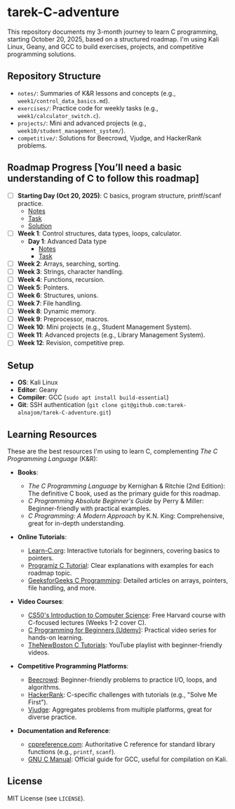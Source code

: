 # tarek-C-adventure

This repository documents my 3-month journey to learn C programming, starting October 20, 2025, based on a structured roadmap. I'm using Kali Linux, Geany, and GCC to build exercises, projects, and competitive programming solutions.

## Repository Structure
- `notes/`: Summaries of K&R lessons and concepts (e.g., `week1/control_data_basics.md`).
- `exercises/`: Practice code for weekly tasks (e.g., `week1/calculator_switch.c`).
- `projects/`: Mini and advanced projects (e.g., `week10/student_management_system/`).
- `competitive/`: Solutions for Beecrowd, Vjudge, and HackerRank problems.

## Roadmap Progress [You’ll need a basic understanding of C to follow this roadmap]
- [ ] **Starting Day (Oct 20, 2025)**: C basics, program structure, printf/scanf practice.
  - [Notes](notes/starting_day/Importance_structure-c.md)
  - [Task](exercises/starting_day/Task.md)
  - [Solution](exercises/starting_day/email_parser.c)
- [ ] **Week 1**: Control structures, data types, loops, calculator.
  - **Day 1**: Advanced Data type
    - [Notes](notes/1st_week/Advanced-datatype_day(1-2).md)
    - [Task](exercises/Week_1/W1_D1.md)
- [ ] **Week 2**: Arrays, searching, sorting.
- [ ] **Week 3**: Strings, character handling.
- [ ] **Week 4**: Functions, recursion.
- [ ] **Week 5**: Pointers.
- [ ] **Week 6**: Structures, unions.
- [ ] **Week 7**: File handling.
- [ ] **Week 8**: Dynamic memory.
- [ ] **Week 9**: Preprocessor, macros.
- [ ] **Week 10**: Mini projects (e.g., Student Management System).
- [ ] **Week 11**: Advanced projects (e.g., Library Management System).
- [ ] **Week 12**: Revision, competitive prep.

## Setup
- **OS**: Kali Linux
- **Editor**: Geany
- **Compiler**: GCC (`sudo apt install build-essential`)
- **Git**: SSH authentication (`git clone git@github.com:tarek-alnajom/tarek-C-adventure.git`)

## Learning Resources
These are the best resources I'm using to learn C, complementing *The C Programming Language* (K&R):

- **Books**:
  - *The C Programming Language* by Kernighan & Ritchie (2nd Edition): The definitive C book, used as the primary guide for this roadmap.
  - *C Programming Absolute Beginner's Guide* by Perry & Miller: Beginner-friendly with practical examples.
  - *C Programming: A Modern Approach* by K.N. King: Comprehensive, great for in-depth understanding.

- **Online Tutorials**:
  - [Learn-C.org](https://www.learn-c.org/): Interactive tutorials for beginners, covering basics to pointers.
  - [Programiz C Tutorial](https://www.programiz.com/c-programming): Clear explanations with examples for each roadmap topic.
  - [GeeksforGeeks C Programming](https://www.geeksforgeeks.org/c-programming-language/): Detailed articles on arrays, pointers, file handling, and more.

- **Video Courses**:
  - [CS50's Introduction to Computer Science](https://cs50.harvard.edu/x/2025/): Free Harvard course with C-focused lectures (Weeks 1-2 cover C).
  - [C Programming for Beginners (Udemy)](https://www.udemy.com/course/c-programming-for-beginners/): Practical video series for hands-on learning.
  - [TheNewBoston C Tutorials](https://www.youtube.com/playlist?list=PL6gx4Cwl9DGBuKtLgPR_zWYx4jF4jL7kw): YouTube playlist with beginner-friendly videos.

- **Competitive Programming Platforms**:
  - [Beecrowd](https://www.beecrowd.com.br): Beginner-friendly problems to practice I/O, loops, and algorithms.
  - [HackerRank](https://www.hackerrank.com): C-specific challenges with tutorials (e.g., "Solve Me First").
  - [Vjudge](https://vjudge.net): Aggregates problems from multiple platforms, great for diverse practice.

- **Documentation and Reference**:
  - [cppreference.com](https://en.cppreference.com/w/c): Authoritative C reference for standard library functions (e.g., `printf`, `scanf`).
  - [GNU C Manual](https://www.gnu.org/software/gnu-c-manual/): Official guide for GCC, useful for compilation on Kali.

## License
MIT License (see `LICENSE`).

